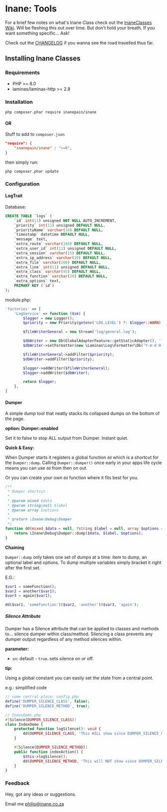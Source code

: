 # Inane: Tools

For a brief few notes on what's Inane Class check out the [InaneClasses Wiki](https://git.inane.co.za:3000/Inane/tools/wiki "InaneClasses Wiki"). Will be fleshing this out over time. But don't hold your breath. If you want something specific... Ask!

Check out the [CHANGELOG](CHANGELOG.md) if you wanna see the road travelled thus far.

## Installing Inane Classes

### Requirements

- PHP \>= 8.0
- laminas/laminas-http >= 2.8

### Installation

```shell
php composer.phar require inanepain/inane
```

#### OR

Stuff to add to `composer.json`

```json
"require": {
    "inanepain/inane" : ">=0",
}
```

then simply run:

```shell
php composer.phar update
```

### Configuration

#### LogTrait

Database:

```sql
CREATE TABLE `logs` (
    `id` int(11) unsigned NOT NULL AUTO_INCREMENT,
    `priority` int(11) unsigned DEFAULT NULL,
    `priorityName` varchar(10) DEFAULT NULL,
    `timestamp` datetime DEFAULT NULL,
    `message` text,
    `extra_route` varchar(100) DEFAULT NULL,
    `extra_user_id` int(11) unsigned DEFAULT NULL,
    `extra_session` varchar(15) DEFAULT NULL,
    `extra_ip_address` varchar(20) DEFAULT NULL,
    `extra_file` varchar(200) DEFAULT NULL,
    `extra_line` int(11) unsigned DEFAULT NULL,
    `extra_class` varchar(45) DEFAULT NULL,
    `extra_function` varchar(20) DEFAULT NULL,
    `extra_options` text,
    PRIMARY KEY (`id`)
);
```

module.php:

```php
'factories' => [
    'LogService' => function ($sm) {
        $logger = new Logger();
        $priority = new Priority(getenv('LOG_LEVEL') ?: $logger::WARN);

        $fileWriterGeneral = new Stream('log/general.log');

        $dbWriter = new Db(GlobalAdapterFeature::getStaticAdapter(), 'logs');
        $dbWriter->setFormatter(new \Laminas\Log\Formatter\Db('Y-m-d H:i:s'));

        $fileWriterGeneral->addFilter($priority);
        $dbWriter->addFilter($priority);

        $logger->addWriter($fileWriterGeneral);
        $logger->addWriter($dbWriter);

        return $logger;
    },
]
```

#### Dumper

A simple dump tool that neatly stacks its collapsed dumps on the bottom of the page.

**option: Dumper::enabled**

Set it to false to stop ALL output from Dumper. Instant quiet.

**Quick & Easy:**

When Dumper starts it registers a global function `dd` which is a shortcut for the `Dumper::dump`. Calling `Dumper::dumper()` once early in your apps life cycle means you can use `dd` from then on out.

Or you can create your own `dd` function where it fits best for you.


```php
/**
 * Dumper shortcut
 *
 * @param mixed $data
 * @param string|null $label
 * @param array $options
 *
 * @return \Inane\Debug\Dumper
 */
function dd(mixed $data = null, ?string $label = null, array $options = []): \Inane\Debug\Dumper {
    return \Inane\Debug\Dumper::dump($data, $label, $options);
}
```

**Chaining**

`Dumper::dump` only takes one set of dumps at a time: item to dump, an optional label and options.
To dump multiple variables simply bracket it right after the first set.

E.G.:

```php
$var1 = someFunction();
$var2 = another($var1);
$var3 = again($var1);

dd($var1, 'someFunction')($var2, 'another')($var3, 'again');

```

##### Silence Attribute

Dumper has a Silence attribute that can be applied to classes and methods to... silence dumper within class/method.
Silencing a class prevents any dumper output regardless of any method silences within.

**parameter:**

- `on`: default - `true`. sets silence on or off.

**tip:**

Using a global constant you can easily set the state from a central point.

e.g.: simplified code

```php
// some central place: config.php
define('DUMPER_SILENCE_CLASS', false);
define('DUMPER_SILENCE_METHOD', true);

// IndexDemo.php
#[Silence(DUMPER_SILENCE_CLASS)]
class IndexDemo {
    protected function logSilence(): void {
		dd(DUMPER_SILENCE_CLASS, 'This WILL show since DUMPER_SILENCE_CLASS == false');
	}

    #[Silence(DUMPER_SILENCE_METHOD)]
	public function indexAction() {
		$this->logSilence();
        dd(DUMPER_SILENCE_METHOD, 'This will NOT show since DUMPER_SILENCE_METHOD == true');
    }
}
```

### Feedback

Hey, got any ideas or suggestions.

Email me <philip@inane.co.za>
